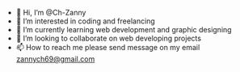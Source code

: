 - 👋 Hi, I’m @Ch-Zanny
- 👀 I’m interested in coding and freelancing
- 🌱 I’m currently learning web development and graphic designing
- 💞️ I’m looking to collaborate on web developing projects
- 📫 How to reach me please send message on my email zannych69@gmail.com

<!---
Ch-Zanny/Ch-Zanny is a ✨ special ✨ repository because its `README.md` (this file) appears on your GitHub profile.
You can click the Preview link to take a look at your changes.
--->
